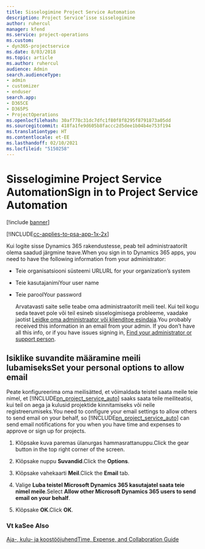 ```yaml
---
title: Sisselogimine Project Service Automation
description: Project Service’isse sisselogimine
author: ruhercul
manager: kfend
ms.service: project-operations
ms.custom:
- dyn365-projectservice
ms.date: 8/03/2018
ms.topic: article
ms.author: ruhercul
audience: Admin
search.audienceType:
- admin
- customizer
- enduser
search.app:
- D365CE
- D365PS
- ProjectOperations
ms.openlocfilehash: 30af778c31dc7dfc1f80f8f8295f8791873a05dd
ms.sourcegitcommit: 418fa1fe9d605b8faccc2d5dee1b04b4e753f194
ms.translationtype: HT
ms.contentlocale: et-EE
ms.lasthandoff: 02/10/2021
ms.locfileid: "5150258"
---
```

# <a name="sign-in-to-project-service-automation"></a><span data-ttu-id="43b62-103">Sisselogimine Project Service Automation</span><span class="sxs-lookup"><span data-stu-id="43b62-103">Sign in to Project Service Automation</span></span>

[!include [banner](../includes/psa-now-project-operations.md)]

[!INCLUDE[cc-applies-to-psa-app-1x-2x](../includes/cc-applies-to-psa-app-1x-2x.md)]

<span data-ttu-id="43b62-104">Kui logite sisse Dynamics 365 rakendustesse, peab teil administraatorilt olema saadud järgmine teave.</span><span class="sxs-lookup"><span data-stu-id="43b62-104">When you sign in to Dynamics 365 apps, you need to have the following information from your administrator:</span></span>  
  
- <span data-ttu-id="43b62-105">Teie organisatsiooni süsteemi URL</span><span class="sxs-lookup"><span data-stu-id="43b62-105">URL for your organization’s system</span></span>  
  
- <span data-ttu-id="43b62-106">Teie kasutajanimi</span><span class="sxs-lookup"><span data-stu-id="43b62-106">Your user name</span></span>  
  
- <span data-ttu-id="43b62-107">Teie parool</span><span class="sxs-lookup"><span data-stu-id="43b62-107">Your password</span></span>  
  
  <span data-ttu-id="43b62-108">Arvatavasti saite selle teabe oma administraatorilt meili teel. Kui teil kogu seda teavet pole või teil esineb sisselogimisega probleeme, vaadake jaotist [Leidke oma administraator või klienditoe esindaja](https://docs.microsoft.com/dynamics365/customerengagement/on-premises/basics/find-administrator-support).</span><span class="sxs-lookup"><span data-stu-id="43b62-108">You probably received this information in an email from your admin. If you don’t have all this info, or if you have issues signing in, [Find your administrator or support person](https://docs.microsoft.com/dynamics365/customerengagement/on-premises/basics/find-administrator-support).</span></span>  
  
## <a name="set-your-personal-options-to-allow-email"></a><span data-ttu-id="43b62-109">Isiklike suvandite määramine meili lubamiseks</span><span class="sxs-lookup"><span data-stu-id="43b62-109">Set your personal options to allow email</span></span>  
 <span data-ttu-id="43b62-110">Peate konfigureerima oma meilisätted, et võimaldada teistel saata meile teie nimel, et [!INCLUDE[pn_project_service_auto](../includes/pn-project-service-auto.md)] saaks saata teile meiliteatisi, kui teil on aega ja kulusid projektide kinnitamiseks või neile registreerumiseks.</span><span class="sxs-lookup"><span data-stu-id="43b62-110">You need to configure your email settings to allow others to send email on your behalf, so [!INCLUDE[pn_project_service_auto](../includes/pn-project-service-auto.md)] can send email notifications for you when you have time and expenses to approve or sign up for projects.</span></span>  
  
1.  <span data-ttu-id="43b62-111">Klõpsake kuva paremas ülanurgas hammasrattanuppu.</span><span class="sxs-lookup"><span data-stu-id="43b62-111">Click the gear button in the top right corner of the screen.</span></span>  
  
2.  <span data-ttu-id="43b62-112">Klõpsake nuppu **Suvandid**.</span><span class="sxs-lookup"><span data-stu-id="43b62-112">Click the **Options**.</span></span>  
  
3.  <span data-ttu-id="43b62-113">Klõpsake vahekaarti **Meil**.</span><span class="sxs-lookup"><span data-stu-id="43b62-113">Click the **Email** tab.</span></span>  
  
4.  <span data-ttu-id="43b62-114">Valige **Luba teistel Microsoft Dynamics 365 kasutajatel saata teie nimel meile**.</span><span class="sxs-lookup"><span data-stu-id="43b62-114">Select **Allow other Microsoft Dynamics 365 users to send email on your behalf**.</span></span>  
  
5.  <span data-ttu-id="43b62-115">Klõpsake **OK**.</span><span class="sxs-lookup"><span data-stu-id="43b62-115">Click **OK**.</span></span>  
  
### <a name="see-also"></a><span data-ttu-id="43b62-116">Vt ka</span><span class="sxs-lookup"><span data-stu-id="43b62-116">See Also</span></span>  
 [<span data-ttu-id="43b62-117">Aja-, kulu- ja koostööjuhend</span><span class="sxs-lookup"><span data-stu-id="43b62-117">Time, Expense, and Collaboration Guide</span></span>](../psa/time-expense-collaboration-guide.md)
